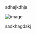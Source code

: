 adhajkdhja

![image](https://github.com/Die-Spengergasse/sj23-24-3ahif-pos-schrutek/assets/57365733/06bba396-ee1e-4296-92bf-0849737f3789)

sadkhagdakj

